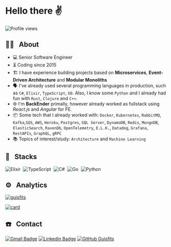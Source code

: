 # Hello there ✌️

<p align="left"> <img src="https://komarev.com/ghpvc/?username=guisfits&color=green" alt="Profile views" /> </p>

## 👨‍💻 &nbsp; About

- 💻 Senior Software Engineer
- ⏳ Coding since 2015
- 🏗️ I have experience building projects based on **Microservices**, **Event-Driven Architecture** and **Modular Monoliths** 
- 🗣️ I've already used several programming languages in production, such as `C#`, `Elixir`, `TypeScript`, `GO`. Also, I know some `Python` and I already had fun with `Rust`, `Clojure` and `C++`.
- ⚙️ I'm **BackEnder** primally, however already worked as fullstack using _React.js_ and _Angular_ for FE.
- 📦 Some tech that I already worked with: `Docker`, `Kubernetes`, `RabbitMQ`, `Kafka`,`SQS`, `AWS`, `Heroku`, `Postgres`, `SQL Server`, `DynamoDB`, `Redis`, `MongoDB`, `ElasticSearch`, `RavenDb`, `OpenTelemetry`, `E.L.K.`, `Datadog`, `Grafana`, `RestAPIs`, `GraphQL`, `gRPC`
- 📚 Topics of interest/study: `Architecture` and `Machine Learning`

## 🚀 &nbsp; Stacks

![Elixir](https://img.shields.io/badge/-Elixir-05122A?style=flat&logo=elixir)&nbsp;
![TypeScript](https://img.shields.io/badge/-TypeScript-05122A?style=flat&logo=typescript)&nbsp;
![C#](https://img.shields.io/badge/C%23-05122A?style=flat&logo=c-sharp)&nbsp;
![Go](https://img.shields.io/badge/Go-05122A?style=flat&logo=go)&nbsp;
![Python](https://img.shields.io/badge/Python-05122A?style=flat&logo=python)&nbsp;

## ⚙️ &nbsp; Analytics

[![guisfits](https://github-readme-stats.vercel.app/api/top-langs/?username=guisfits&hide=html,css&theme=dracula&layout=compact)](https://github.com/guisfits/github-readme-stats)

[![card](https://github-readme-stats.vercel.app/api?username=guisfits&theme=dracula&show_icons=true)](https://github.com/guisfits/github-readme-stats)

## ☎️ &nbsp; Contact

[![Gmail Badge](https://img.shields.io/badge/-Gmail-c14438?style=flat-square&logo=Gmail&logoColor=white&link=mailto:guisfits@gmail.com)](mailto:guisfits@gmail.com)
[![Linkedin Badge](https://img.shields.io/badge/-LinkedIn-blue?style=flat-square&logo=Linkedin&logoColor=white&link=https://www.linkedin.com/in/guisfits/)](https://www.linkedin.com/in/guisfits/)
[![GitHub Guisfits]( https://img.shields.io/github/followers/guisfits?label=follow&style=social)](https://github.com/guisfits)
